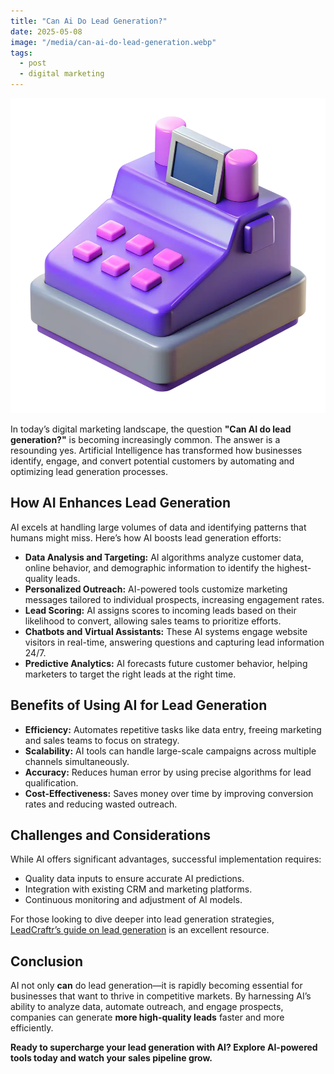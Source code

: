 ```yaml
---
title: "Can Ai Do Lead Generation?"
date: 2025-05-08
image: "/media/can-ai-do-lead-generation.webp"
tags:
  - post
  - digital marketing
---
```


![Can Ai Do Lead Generation?](/media/can-ai-do-lead-generation.webp)

In today’s digital marketing landscape, the question **"Can AI do lead generation?"** is becoming increasingly common. The answer is a resounding yes. Artificial Intelligence has transformed how businesses identify, engage, and convert potential customers by automating and optimizing lead generation processes.

## How AI Enhances Lead Generation

AI excels at handling large volumes of data and identifying patterns that humans might miss. Here’s how AI boosts lead generation efforts:

- **Data Analysis and Targeting:** AI algorithms analyze customer data, online behavior, and demographic information to identify the highest-quality leads.
- **Personalized Outreach:** AI-powered tools customize marketing messages tailored to individual prospects, increasing engagement rates.
- **Lead Scoring:** AI assigns scores to incoming leads based on their likelihood to convert, allowing sales teams to prioritize efforts.
- **Chatbots and Virtual Assistants:** These AI systems engage website visitors in real-time, answering questions and capturing lead information 24/7.
- **Predictive Analytics:** AI forecasts future customer behavior, helping marketers to target the right leads at the right time.

## Benefits of Using AI for Lead Generation

- **Efficiency:** Automates repetitive tasks like data entry, freeing marketing and sales teams to focus on strategy.
- **Scalability:** AI tools can handle large-scale campaigns across multiple channels simultaneously.
- **Accuracy:** Reduces human error by using precise algorithms for lead qualification.
- **Cost-Effectiveness:** Saves money over time by improving conversion rates and reducing wasted outreach.

## Challenges and Considerations

While AI offers significant advantages, successful implementation requires:

- Quality data inputs to ensure accurate AI predictions.
- Integration with existing CRM and marketing platforms.
- Continuous monitoring and adjustment of AI models.

For those looking to dive deeper into lead generation strategies, [LeadCraftr’s guide on lead generation](https://leadcraftr.com/posts/lead-generation/) is an excellent resource.

## Conclusion

AI not only **can** do lead generation—it is rapidly becoming essential for businesses that want to thrive in competitive markets. By harnessing AI’s ability to analyze data, automate outreach, and engage prospects, companies can generate **more high-quality leads** faster and more efficiently.

**Ready to supercharge your lead generation with AI? Explore AI-powered tools today and watch your sales pipeline grow.**
